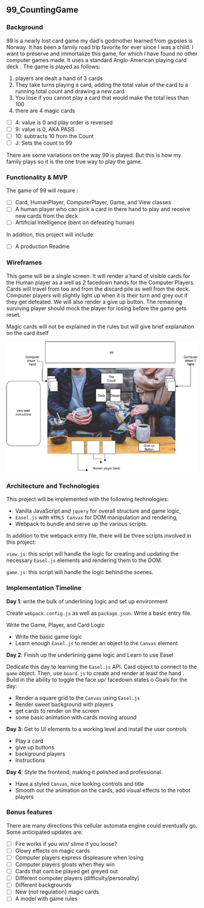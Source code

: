 ## 99_CountingGame

### Background



99 is a nearly lost card game my dad's godmother learned from gypsies is Norway. It has been
a family road trip favorite for ever since I was a child. I want to preserve and immortalize this game, for which I have found no other computer games made. It uses a standard Anglo-American playing card deck .  The game is played  as follows:

1) players are dealt a hand of 3 cards
2) They take turns playing a card, adding the total value of the card to a running total count and drawing a new card
3) You lose if you cannot play a card that would make the total less than 100
4) there are 4 magic cards
  -[ ] 4: value is 0 and play order is reversed
  -[ ] 9: value is 0, AKA PASS
  -[ ] 10: subtracts 10 from the Count
  -[ ] J: Sets the count to 99  

There are some variations on the way 99 is played.  But this is how my family plays so it is the one true way to play the game.  

### Functionality & MVP  

The game of 99 will require :

  -[ ] Card, HumanPlayer, ComputerPlayer, Game, and View classes
  -[ ] A human player who can pick a card in there hand to play and receive new cards from the deck
  -[ ] Artificial Intelligence (bent on defeating human)

In addition, this project will include:

- [ ] A production Readme

### Wireframes

This game will be a single screen.  It will render a hand of visible cards for the Human player as a well as 2
facedown hands for the Computer Players. Cards will travel from too and from the discard pile as well from the deck.
Computer players will slightly light up when it is their turn and grey out if they get defeated. We will also render a
give up button.  The remaining surviving player should mock the player for losing before the game gets reset.

Magic cards will not be explained in the rules but will give brief explanation on the card itself

![wireframes](Docs/WireFrame.png)

### Architecture and Technologies

This project will be implemented with the following technologies:

- Vanilla JavaScript and `jquery` for overall structure and game logic,
- `Easel.js` with `HTML5 Canvas` for DOM manipulation and rendering,
- Webpack to bundle and serve up the various scripts.

In addition to the webpack entry file, there will be three scripts involved in this project:

`view.js`: this script will handle the logic for creating and updating the necessary `Easel.js` elements and rendering them to the DOM.

`game.js`: this script will handle the logic behind the scenes.


### Implementation Timeline

**Day 1**: write the bulk of underlining logic and set up environment

  Create `webpack.config.js` as well as `package.json`.  Write a basic entry file.

  Write the Game, Player, and Card Logic

- Write the basic game logic
- Learn enough `Easel.js` to render an object to the `Canvas` element

**Day 2**: Finish up the underlining game logic and  Learn to use Easel

Dedicate this day to learning the `Easel.js` API.  Card object to connect to the `game` object.  Then, use `board.js` to create and render at least the hand .  Build in the ability to toggle the face up/ facedown states o  Goals for the day:

- Render a square grid to the `Canvas` using `Easel.js`
- Render sweet background with players
- get cards to render on the screen
- some basic animation with cards moving around

**Day 3**: Get to UI elements to a working level and install the user controls

- Play a card
- give up buttons
- background players
- Instructions


**Day 4**: Style the frontend, making it polished and professional.

- Have a styled `Canvas`, nice looking controls and title
- Smooth out the animation on the cards, add visual effects to the robot players


### Bonus features

There are many directions this cellular automata engine could eventually go.  Some anticipated updates are:

- [ ] Fire works if you win/ slime if you loose?
- [ ] Glowy effects on magic cards
- [ ] Computer players express displeasure when losing
- [ ] Computer players gloats when they win   
- [ ] Cards that cant be played get greyed out
- [ ] Different computer players (difficulty/personality)
- [ ] Different backgrounds
- [ ] New (not regulation) magic cards
- [ ] A model with game rules
